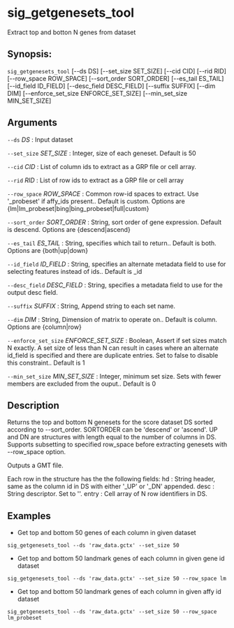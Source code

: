# sig_getgenesets_tool
Extract top and botton N genes from dataset

## Synopsis:
`sig_getgenesets_tool` [--ds DS] [--set_size 
SET_SIZE] [--cid CID] [--rid RID] [--row_space ROW_SPACE] [--sort_order SORT_ORDER] 
[--es_tail ES_TAIL] [--id_field ID_FIELD] [--desc_field DESC_FIELD] [--suffix SUFFIX] 
[--dim DIM] [--enforce_set_size ENFORCE_SET_SIZE] [--min_set_size MIN_SET_SIZE]

## Arguments

`--ds` *DS*
: Input dataset

`--set_size` *SET_SIZE*
: Integer, size of each geneset. Default is 50

`--cid` *CID*
: List of column ids to extract as a GRP file or cell array.

`--rid` *RID*
: List of row ids to extract as a GRP file or cell array

`--row_space` *ROW_SPACE*
: Common row-id spaces to extract. Use '_probeset' if affy_ids present.. Default 
is custom. Options are {lm|lm_probeset|bing|bing_probeset|full|custom}

`--sort_order` *SORT_ORDER*
: String, sort order of gene expression. Default is descend. Options are 
{descend|ascend}

`--es_tail` *ES_TAIL*
: String, specifies which tail to return.. Default is both. Options are 
{both|up|down}

`--id_field` *ID_FIELD*
: String, specifies an alternate metadata field to use for selecting features 
instead of ids.. Default is _id

`--desc_field` *DESC_FIELD*
: String, specifies a metadata field to use for the output desc field.

`--suffix` *SUFFIX*
: String, Append string to each set name.

`--dim` *DIM*
: String, Dimension of matrix to operate on.. Default is column. Options are 
{column|row}

`--enforce_set_size` *ENFORCE_SET_SIZE*
: Boolean, Assert if set sizes match N exactly. A set size of less than N can 
result in cases where an alternate id_field is specified and there are 
duplicate entries. Set to false to disable this constraint.. Default is 1

`--min_set_size` *MIN_SET_SIZE*
: Integer, minimum set size. Sets with fewer members are excluded from the 
ouput.. Default is 0

## Description
 
Returns the top and bottom N genesets for the score dataset DS sorted according 
to --sort_order. SORTORDER can be 'descend' or 'ascend'. UP and DN are 
structures with length equal to the number of columns in DS. Supports 
subsetting to specified row_space before extracting genesets with --row_space 
option.
 
Outputs a GMT file.
 
Each row in the structure has the the following fields: hd : String header, 
same as the column id in DS with either '_UP' or '_DN' appended. desc :  String 
descriptor. Set to ''. entry : Cell array of N row identifiers in DS.
 
## Examples
 
- Get top and bottom 50 genes of each column in given dataset
 
`sig_getgenesets_tool --ds 'raw_data.gctx' --set_size 50`

- Get top and bottom 50 landmark genes of each column in given gene id dataset
 
`sig_getgenesets_tool --ds 'raw_data.gctx' --set_size 50 --row_space lm`

- Get top and bottom 50 landmark genes of each column in given affy id dataset
 
`sig_getgenesets_tool --ds 'raw_data.gctx' --set_size 50 --row_space lm_probeset`
 
 

